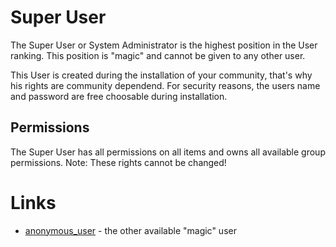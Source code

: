 # Super User

The Super User or System Administrator is the highest position in the User ranking.
This position is "magic" and cannot be given to any other user.

This User is created during the installation of your community, that's why his rights are community dependend.
For security reasons, the users name and password are free choosable during installation. 

## Permissions

The Super User has all permissions on all items and owns all available group permissions.
Note: These rights cannot be changed!

# Links

*  [anonymous_user](anonymous_user) - the other available "magic" user


